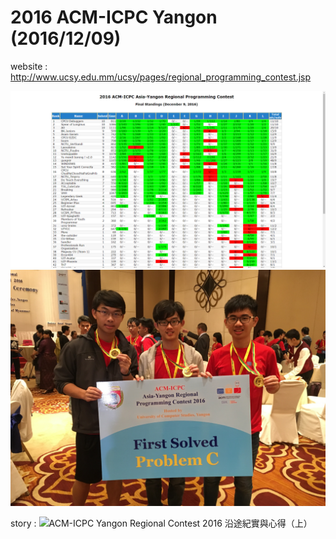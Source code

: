 # 2016 ACM-ICPC Yangon (2016/12/09)

website : http://www.ucsy.edu.mm/ucsy/pages/regional_programming_contest.jsp

![result](./result.png)
![p1](./p1.jpg)

story : ![ACM-ICPC Yangon Regional Contest 2016 沿途紀實與心得（上）](http://blog.yqkqknct.com/2016/12/15/acm-icpc-regional-contest-yangon-2016-1/)
